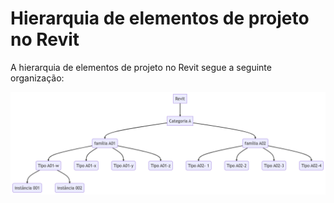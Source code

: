 # Hierarquia de elementos de projeto no Revit

A hierarquia de elementos de projeto no Revit segue a seguinte organização:


![hierarquia](./hierarquia.png)